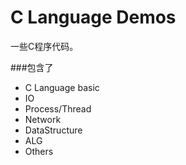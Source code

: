 C Language Demos
============

一些C程序代码。

###包含了

* C Language basic
* IO
* Process/Thread
* Network
* DataStructure
* ALG
* Others


